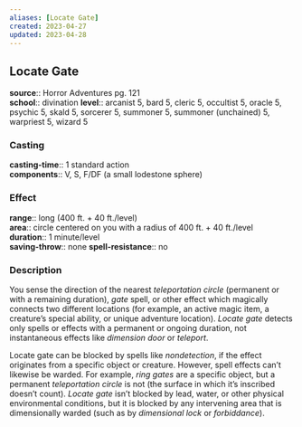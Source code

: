 ```yaml
---
aliases: [Locate Gate]
created: 2023-04-27
updated: 2023-04-28
---
```


## Locate Gate

**source**:: Horror Adventures pg. 121  
**school**:: divination
**level**:: arcanist 5, bard 5, cleric 5, occultist 5, oracle 5, psychic 5, skald 5, sorcerer 5, summoner 5, summoner (unchained) 5, warpriest 5, wizard 5

### Casting

**casting-time**:: 1 standard action  
**components**:: V, S, F/DF (a small lodestone sphere)

### Effect

**range**:: long (400 ft. + 40 ft./level)  
**area**:: circle centered on you with a radius of 400 ft. + 40 ft./level  
**duration**:: 1 minute/level  
**saving-throw**:: none
**spell-resistance**:: no

### Description

You sense the direction of the nearest *teleportation circle* (permanent or with a remaining duration), *gate* spell, or other effect which magically connects two different locations (for example, an active magic item, a creature’s special ability, or unique adventure location). *Locate gate* detects only spells or effects with a permanent or ongoing duration, not instantaneous effects like *dimension door* or *teleport*.  
  
Locate gate can be blocked by spells like *nondetection*, if the effect originates from a specific object or creature. However, spell effects can’t likewise be warded. For example, *ring gates* are a specific object, but a permanent *teleportation circle* is not (the surface in which it’s inscribed doesn’t count). *Locate gate* isn’t blocked by lead, water, or other physical environmental conditions, but it is blocked by any intervening area that is dimensionally warded (such as by *dimensional lock* or *forbiddance*).
